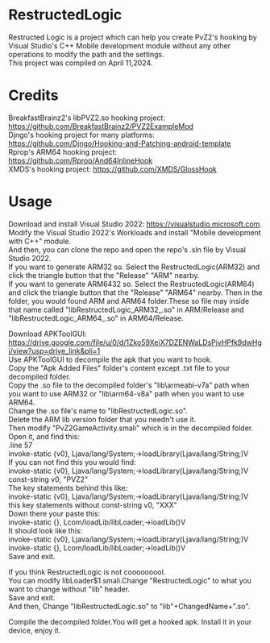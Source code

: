 # RestructedLogic  
Restructed Logic is a project which can help you create PvZ2's hooking by Visual Studio's C++ Mobile development module without any other operations to modify the path and the settings.  
This project was compiled on April 11,2024.
# Credits  
BreakfastBrainz2's libPVZ2.so hooking project: https://github.com/BreakfastBrainz2/PVZ2ExampleMod  
Djngo's hooking project for many platforms: https://github.com/Djngo/Hooking-and-Patching-android-template  
Rprop's ARM64 hooking project: https://github.com/Rprop/And64InlineHook  
XMDS's hooking project: https://github.com/XMDS/GlossHook  
# Usage  
Download and install Visual Studio 2022: https://visualstudio.microsoft.com.  
Modify the Visual Studio 2022's Workloads and install "Mobile development with C++" module.  
And then, you can clone the repo and open the repo's .sln file by Visual Studio 2022.  
If you want to generate ARM32 so. Select the RestructedLogic(ARM32) and click the triangle button that the "Release" "ARM" nearby.  
If you want to generate ARM6432 so. Select the RestructedLogic(ARM64) and click the triangle button that the "Release" "ARM64" nearby. 
Then in the folder, you would found ARM and ARM64 folder.These so file may inside that name called "libRestructedLogic_ARM32_.so" in ARM/Release and "libRestructedLogic_ARM64_.so" in ARM64/Release.  

Download APKToolGUI: https://drive.google.com/file/u/0/d/1Zko59XeiX7DZENWaLDsPjvHPfk9dwHgi/view?usp=drive_link&pli=1  
Use APKToolGUI to decompile the apk that you want to hook.  
Copy the "Apk Added Files" folder's content except .txt file to your decompiled folder.  
Copy the .so file to the decompiled folder's "lib\armeabi-v7a" path when you want to use ARM32 or "lib\arm64-v8a" path when you want to use ARM64.  
Change the .so file's name to "libRestructedLogic.so".  
Delete the ARM lib version folder that you needn't use it.  
Then modify "PvZ2GameActivity.smali" which is in the decompiled folder.
Open it, and find this:  
    .line 57  
    invoke-static {v0}, Ljava/lang/System;->loadLibrary(Ljava/lang/String;)V   
If you can not find this you would find:  
    invoke-static {v0}, Ljava/lang/System;->loadLibrary(Ljava/lang/String;)V  
    const-string v0, "PVZ2"  
The key statements behind this like:  
invoke-static {v0}, Ljava/lang/System;->loadLibrary(Ljava/lang/String;)V  
this key statements without const-string v0, "XXX"  
Down there your paste this:  
    invoke-static {}, Lcom/loadLib/libLoader;->loadLib()V  
It should look like this:  
invoke-static {v0}, Ljava/lang/System;->loadLibrary(Ljava/lang/String;)V   
invoke-static {}, Lcom/loadLib/libLoader;->loadLib()V  
Save and exit.  

If you think RestructedLogic is not cooooooool.  
You can modify libLoader$1.smali.Change "RestructedLogic" to what you want to change without "lib" header.  
Save and exit.  
And then, Change "libRestructedLogic.so" to "lib"+ChangedName+".so".  

Compile the decompiled folder.You will get a hooked apk. Install it in your device, enjoy it.
